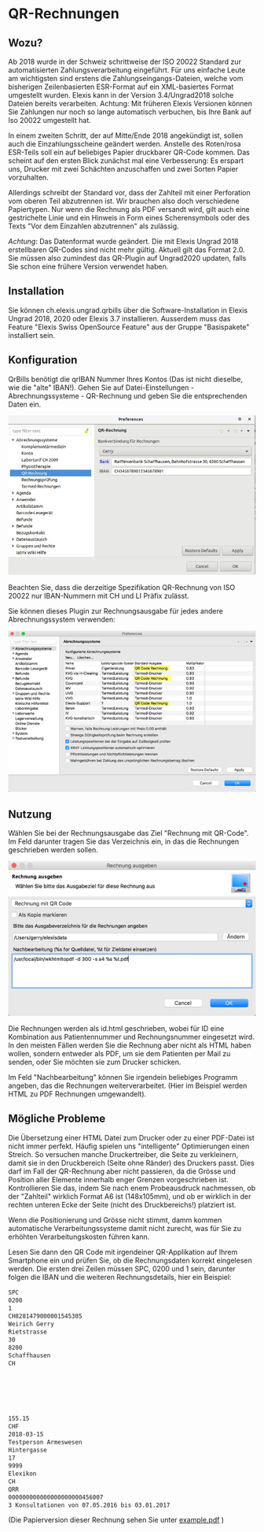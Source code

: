 # QR-Rechnungen

## Wozu?

Ab 2018 wurde in der Schweiz schrittweise der ISO 20022 Standard zur automatisierten Zahlungsverarbeitung eingeführt.
Für uns einfache Leute am wichtigsten sind erstens die Zahlungseingangs-Dateien, welche vom bisherigen Zeilenbasierten ESR-Format
auf ein XML-basiertes Format umgestellt wurden.
Elexis kann in der Version 3.4/Ungrad2018  solche Dateien bereits verarbeiten. Achtung: Mit früheren Elexis Versionen können Sie Zahlungen nur noch so lange automatisch verbuchen, bis Ihre Bank auf Iso 20022 umgestellt hat.

In einem zweiten Schritt, der auf Mitte/Ende 2018 angekündigt ist, sollen auch die Einzahlungsscheine geändert werden. Anstelle des Roten/rosa ESR-Teils soll ein auf beliebiges Papier druckbarer QR-Code kommen. Das scheint auf den ersten Blick zunächst mal eine Verbesserung: Es erspart uns, Drucker mit zwei Schächten anzuschaffen und zwei Sorten Papier vorzuhalten.

Allerdings schreibt der Standard vor, dass der Zahlteil mit einer Perforation vom oberen Teil abzutrennen ist. Wir brauchen also doch verschiedene Papiertypen. Nur wenn die Rechnung als PDF versandt wird, gilt auch eine gestrichelte Linie und ein Hinweis in Form eines Scherensymbols oder des Texts "Vor dem Einzahlen abzutrennen" als zulässig.

*Achtung*: Das Datenformat wurde geändert. Die mit Elexis Ungrad 2018 erstellbaren QR-Codes sind nicht mehr gültig. Aktuell gilt das Format 2.0. Sie müssen also zumindest das QR-Plugin auf Ungrad2020 updaten, falls Sie schon eine frühere Version verwendet haben. 
 
 ## Installation

 Sie können ch.elexis.ungrad.qrbills über die Software-Installation in Elexis Ungrad 2018, 2020 oder Elexis 3.7 installieren.
 Ausserdem muss das Feature "Elexis Swiss OpenSource Feature" aus der Gruppe "Basispakete" installiert sein.

 ## Konfiguration

 QrBills benötigt die qrIBAN Nummer Ihres Kontos (Das ist nicht dieselbe, wie die "alte" IBAN!). Gehen Sie auf Datei-Einstellungen - Abrechnungssysteme - QR-Rechnung und geben Sie die entsprechenden Daten ein.
 
 ![settings.jpg](./settings.jpg)

 Beachten Sie, dass die derzeitige Spezifikation QR-Rechnung von ISO 20022 nur IBAN-Nummern mit CH und LI Präfix zulässt.
 
 Sie können dieses Plugin zur Rechnungsausgabe für jedes andere Abrechnungssystem verwenden:
 
 ![settings2.jpg](./settings2.jpg)
 

 ## Nutzung
 
 Wählen Sie bei der Rechnungsausgabe das Ziel "Rechnung mit QR-Code". Im Feld darunter tragen Sie das Verzeichnis ein, in das die Rechnungen
 geschrieben werden sollen. 
 
 ![output.jpg](./output.jpg)
 
 Die Rechnungen werden als id.html geschrieben, wobei für ID eine Kombination aus Patientennummer und Rechnungsnummer eingesetzt wird. In den meisten Fällen werden Sie die Rechnung aber nicht als HTML haben wollen, sondern entweder als PDF, um sie dem Patienten per Mail zu senden, oder Sie möchten sie zum Drucker schicken.
 
Im Feld "Nachbearbeitung" können Sie irgendein beliebiges Programm angeben, das die Rechnungen weiterverarbeitet. (Hier im Beispiel werden HTML zu PDF Rechnungen umgewandelt).


 ## Mögliche Probleme
 
 Die Übersetzung einer HTML Datei zum Drucker oder zu einer PDF-Datei ist nicht immer perfekt. Häufig spielen uns "intelligente" Optimierungen einen Streich. So versuchen manche Druckertreiber, die Seite zu verkleinern, damit sie in den Druckbereich (Seite ohne Ränder) des Druckers passt. Dies darf im Fall der QR-Rechnung aber nicht passieren, da die Grösse und Position aller Elemente innerhalb enger Grenzen vorgeschrieben ist. Kontrollieren Sie das, indem Sie nach enem Probeausdruck nachmessen, ob der "Zahlteil" wirklich Format A6 ist (148x105mm), und ob er wirklich in der rechten unteren Ecke der Seite (nicht des Druckbereichs!) platziert ist.
 
Wenn die Positionierung und Grösse nicht stimmt, damm kommen automatische Verarbeitungssysteme damit nicht zurecht, was für Sie zu erhöhten Verarbeitungskosten führen kann.

Lesen Sie dann den QR Code mit irgendeiner QR-Applikation auf Ihrem Smartphone ein und prüfen Sie, ob die Rechnungsdaten korrekt eingelesen werden. Die ersten drei Zeilen müssen SPC, 0200 und 1 sein, darunter folgen die IBAN und die weiteren Rechnungsdetails, hier ein Beispiel:

```
SPC
0200
1
CH8281479000001545305
Weirich Gerry
Rietstrasse
30
8200
Schaffhausen
CH






155.15
CHF
2018-03-15
Testperson Armeswesen
Hintergasse
17
9999
Elexikon
CH
QRR
000000000000000000000456007
3 Konsultationen von 07.05.2016 bis 03.01.2017
```

(Die Papierversion dieser Rechnung sehen Sie unter [example.pdf](./example.pdf) )

